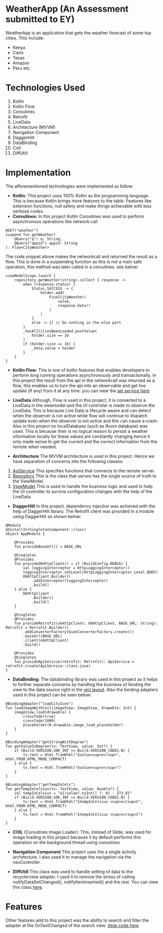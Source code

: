 # WeatherApp (An Assessment submitted to EY)
WeatherApp is an application that gets the weather forecast of some top cities. This include:
* Kenya
* Cairo
* Texas
* Amazon
* Peru etc.

# Technologies Used
1. Kotlin
2. Kotlin Flow
3. Coroutines
4. Retrofit
5. LiveData
6. Architecture (MVVM)
7. Navigation Component
8. DaggerHilt
9. DataBinding
10. Coil
11. DiffUtill

# Implementation
The afforementioned technologies were implemented as follow:
- **Kotlin:** 
This project uses 100% Kotlin as the programming language. This is because Kotlin brings more features to the table. Features like extension functions, null safety and make things achievable with less verbose codes.
- **Coroutines:**
In this project Kotlin Coroutines was used to perform asynchronous operations like network call
```
@GET("weather")
suspend fun getWeather(
    @Query("q") q: String,
    @Query("appid") appid: String
): Flow<CityWeather>    
```

The code snippet above makes the networkcall and returned the result as a flow. This is done in a suspending function as this is not a main safe operation, this method was later called in a coroutines. see below: 
```
viewModelScope.launch {
    repository.getWeather(string).collect { response ->
        when (response.status) {
            Status.SUCCESS -> {
                holder.add(
                    FinalCityWeather(
                        value,
                        response.data!!
                    )
                )
            }
            else -> {} // Do nothing in the else part
        }
        _hasAllCitiesBeenLoaded.postValue(
            holder.size == 16
        )
        if (holder.size == 16) {
            _data.value = holder
        }
    }
}
```

- **Kotlin Flow:**
This is one of kotlin features that enables developers to perform long running operations asynchronously and transactionally.
In this project the result from the api in the networkcall was returned as a flow, this enables us to turn the api into an observable and get live update (if any) from it at any time. you can view the [api service here](app/src/main/java/com/example/ey/api/ApiService.kt)

- **LiveData** 
Although, Flow is used in this project, it is converted to a LiveData in the viewmodel and the UI controller is made to observe the LiveData. This is because Live
Data is lifecycle aware and can detect when the observer is not active while flow will continue to dispatch update even when the observer is not active and this can cause a crash. Also in this project no localDatabase (such as Room database) was used. This is because their is no logical reason to persist a weather information locally for these values are constantly changing hence it only made sense to get the current and the correct information from the remote when needed.

- **Architecture**
The MVVM architecture is used in this project. Hence we have separation of concerns into the following classes: 
1. [ApiService](app/src/main/java/com/example/ey/api/ApiService.kt) This specifies functions that connects to the remote server.
2. [Repository](app/src/main/java/com/example/ey/api/Repository.kt) This is the class that serves has the single source of truth to the ViewModel.
3. [ViewModel](app/src/main/java/com/example/ey/ui/MainViewModel.kt) This is used to handle the business logic and used to help the UI controller to survive configuration changes with the help of the LiveData.

- **DaggerHilt** 
In this project, dependency injection was achieved with the help of DaggerHilt library. The Retrofit client was provided in a module using DaggerHilt as shown below:
```
@Module
@InstallIn(SingletonComponent::class)
object AppModule {

    @Provides
    fun provideBaseUrl() = BASE_URL

    @Singleton
    @Provides
    fun provideOkHttpClient() = if (BuildConfig.DEBUG) {
        val loggingInterceptor = HttpLoggingInterceptor()
        loggingInterceptor.setLevel(HttpLoggingInterceptor.Level.BODY)
        OkHttpClient.Builder()
            .addInterceptor(loggingInterceptor)
            .build()
    } else {
        OkHttpClient
            .Builder()
            .build()
    }

    @Singleton
    @Provides
    fun provideRetrofit(okHttpClient: OkHttpClient, BASE_URL: String): Retrofit = Retrofit.Builder()
        .addConverterFactory(GsonConverterFactory.create())
        .baseUrl(BASE_URL)
        .client(okHttpClient)
        .build()

    @Provides
    @Singleton
    fun provideApiService(retrofit: Retrofit): ApiService = retrofit.create(ApiService::class.java)
}
```

- **DataBinding:** 
The databinding library was used in this project as it helps to further separate concerns by handling the business of binding the view to the data source right in the [xml layout](app/src/main/res/layout/listings_rv_item_view.xml). Also the binding adapters used in this project can be seen below: 
```
@BindingAdapter("loadCityIcon")
fun loadImageWithCoil(imageView: ImageView, drawable: Int) {
    imageView.load(drawable) {
        crossfade(true)
        crossfade(1000)
        placeholder(R.drawable.image_load_placeholder)
    }
}

@BindingAdapter("getStringWithDegree")
fun getValueInDegree(tv: TextView, value: Int?) {
    if (Build.VERSION.SDK_INT >= Build.VERSION_CODES.N) {
        tv.text = Html.fromHtml("$value<sup>o</sup>", Html.FROM_HTML_MODE_COMPACT)
    } else {
        tv.text = Html.fromHtml("$value<sup>o</sup>")
    }
}

@BindingAdapter("getTempInCels")
fun getTempInCelsius(tv: TextView, value: Double?) {
    val tempInCelsius = "${(value?.toInt() ?: 0) - 273.0}"
    if (Build.VERSION.SDK_INT >= Build.VERSION_CODES.N) {
        tv.text = Html.fromHtml("$tempInCelsius <sup>o</sup>C", Html.FROM_HTML_MODE_COMPACT)
    } else {
        tv.text = Html.fromHtml("$tempInCelsius <sup>o</sup>C")
    }
}
```

- **COIL** (Coroutines Image Loader): 
This, instead of Glide, was used for image loading in this project because it by default performs this operation on the background thread using coroutines

- **Navigation Component** This project uses the a single activity architecture. I also used it to manage the navigation via the navController.

- **DiffUtill** This class was used to handle setting of data to the recyclerview adapter. I used it to remove the stress of calling notifyDataSetChanged(), notifyItemInserted() and the rest. You can view this class [here](app/src/main/java/com/example/ey/ui/recyclerView/recyclerViewDiffUtil.kt).

# Features
Other features add to this project was the ability to search and filter the adapter at the OnTextChanged of the search view. [Veiw code here](app/src/main/java/com/example/ey/ui/fragments/ListingsScreen.kt)


